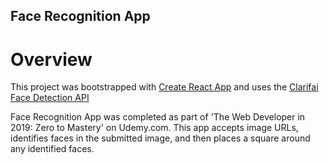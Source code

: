 ## Face Recognition App

# Overview
This project was bootstrapped with [Create React App](https://github.com/facebook/create-react-app) and uses the [Clarifai Face Detection API](https://clarifai.com/models/face-detection-image-recognition-model-a403429f2ddf4b49b307e318f00e528b-detection#documentation)

Face Recognition App was completed as part of 'The Web Developer in 2019: Zero to Mastery' on Udemy.com. This app accepts image URLs, identifies faces in the submitted image, and then places a square around any identified faces.